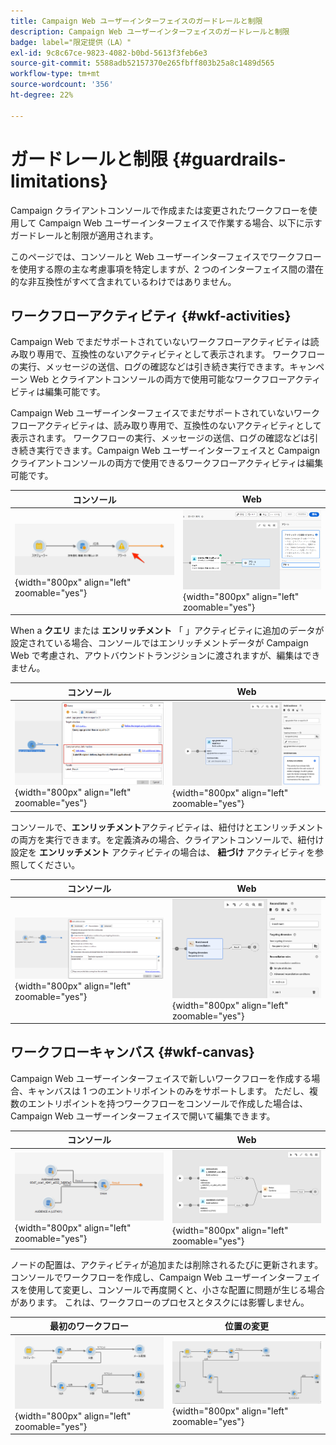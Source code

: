 ```yaml
---
title: Campaign Web ユーザーインターフェイスのガードレールと制限
description: Campaign Web ユーザーインターフェイスのガードレールと制限
badge: label="限定提供（LA）"
exl-id: 9c8c67ce-9823-4082-b0bd-5613f3feb6e3
source-git-commit: 5588adb52157370e265fbff803b25a8c1489d565
workflow-type: tm+mt
source-wordcount: '356'
ht-degree: 22%

---
```


# ガードレールと制限 {#guardrails-limitations}

Campaign クライアントコンソールで作成または変更されたワークフローを使用して Campaign Web ユーザーインターフェイスで作業する場合、以下に示すガードレールと制限が適用されます。

このページでは、コンソールと Web ユーザーインターフェイスでワークフローを使用する際の主な考慮事項を特定しますが、2 つのインターフェイス間の潜在的な非互換性がすべて含まれているわけではありません。

## ワークフローアクティビティ {#wkf-activities}

Campaign Web でまだサポートされていないワークフローアクティビティは読み取り専用で、互換性のないアクティビティとして表示されます。 ワークフローの実行、メッセージの送信、ログの確認などは引き続き実行できます。キャンペーン Web とクライアントコンソールの両方で使用可能なワークフローアクティビティは編集可能です。

Campaign Web ユーザーインターフェイスでまだサポートされていないワークフローアクティビティは、読み取り専用で、互換性のないアクティビティとして表示されます。 ワークフローの実行、メッセージの送信、ログの確認などは引き続き実行できます。Campaign Web ユーザーインターフェイスと Campaign クライアントコンソールの両方で使用できるワークフローアクティビティは編集可能です。

| コンソール | Web |
| --- | --- |
| ![](assets/limitations-activities-console.png){width="800px" align="left" zoomable="yes"} | ![](assets/limitations-activities-web.png){width="800px" align="left" zoomable="yes"} |

When a **クエリ** または **エンリッチメント** 「 」アクティビティに追加のデータが設定されている場合、コンソールではエンリッチメントデータが Campaign Web で考慮され、アウトバウンドトランジションに渡されますが、編集はできません。

| コンソール | Web |
| --- | --- |
| ![](assets/limitations-options-console.png){width="800px" align="left" zoomable="yes"} | ![](assets/limitations-options-web.png){width="800px" align="left" zoomable="yes"} |

コンソールで、**エンリッチメント**&#x200B;アクティビティは、紐付けとエンリッチメントの両方を実行できます。を定義済みの場合、クライアントコンソールで、紐付け設定を **エンリッチメント** アクティビティの場合は、 **紐づけ** アクティビティを参照してください。

| コンソール | Web |
| --- | --- |
| ![](assets/limitations-enrichment-console.png){width="800px" align="left" zoomable="yes"} | ![](assets/limitations-enrichment-web.png){width="800px" align="left" zoomable="yes"} |

## ワークフローキャンバス {#wkf-canvas}

Campaign Web ユーザーインターフェイスで新しいワークフローを作成する場合、キャンバスは 1 つのエントリポイントのみをサポートします。 ただし、複数のエントリポイントを持つワークフローをコンソールで作成した場合は、Campaign Web ユーザーインターフェイスで開いて編集できます。

| コンソール | Web |
| --- | --- |
| ![](assets/limitations-multiple-console.png){width="800px" align="left" zoomable="yes"} | ![](assets/limitations-multiple-web.png){width="800px" align="left" zoomable="yes"} |

ノードの配置は、アクティビティが追加または削除されるたびに更新されます。コンソールでワークフローを作成し、Campaign Web ユーザーインターフェイスを使用して変更し、コンソールで再度開くと、小さな配置に問題が生じる場合があります。 これは、ワークフローのプロセスとタスクには影響しません。

| 最初のワークフロー | 位置の変更 |
| --- | --- |
| ![](assets/limitations-positioning1.png){width="800px" align="left" zoomable="yes"} | ![](assets/limitations-positioning2.png){width="800px" align="left" zoomable="yes"} |
